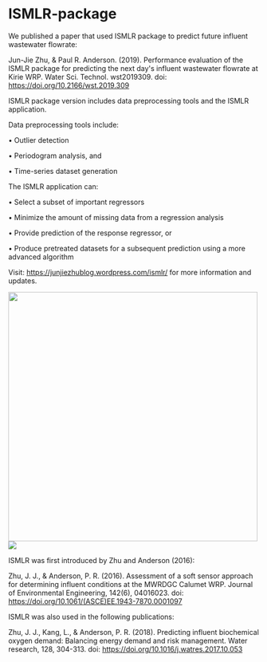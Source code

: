 # ISMLR-package

We published a paper that used ISMLR package to predict future influent wastewater flowrate:

Jun-Jie Zhu, & Paul R. Anderson. (2019). Performance evaluation of the ISMLR package for predicting the next day's influent wastewater flowrate at Kirie WRP. Water Sci. Technol. wst2019309. doi: https://doi.org/10.2166/wst.2019.309



ISMLR package version includes data preprocessing tools and the ISMLR application.

Data preprocessing tools include:

• Outlier detection

• Periodogram analysis, and 

• Time-series dataset generation

The ISMLR application can:

• Select a subset of important regressors

• Minimize the amount of missing data from a regression analysis

• Provide prediction of the response regressor, or

• Produce pretreated datasets for a subsequent prediction using a more advanced algorithm

Visit: https://junjiezhublog.wordpress.com/ismlr/ for more information and updates.

<img src="https://junjiezhublog.files.wordpress.com/2018/07/ismlr-package_interface.png" width="500">

<img src="https://junjiezhublog.files.wordpress.com/2018/03/ismlr-application-ver-1-2.png?w=1920">




ISMLR was first introduced by Zhu and Anderson (2016):

Zhu, J. J., & Anderson, P. R. (2016). Assessment of a soft sensor approach for determining influent conditions at the MWRDGC Calumet WRP. Journal of Environmental Engineering, 142(6), 04016023. doi: https://doi.org/10.1061/(ASCE)EE.1943-7870.0001097


ISMLR was also used in the following publications:

Zhu, J. J., Kang, L., & Anderson, P. R. (2018). Predicting influent biochemical oxygen demand: Balancing energy demand and risk management. Water research, 128, 304-313. doi: https://doi.org/10.1016/j.watres.2017.10.053


